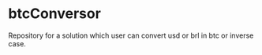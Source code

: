 # btcConversor
Repository for a solution which user can convert usd or brl in btc or inverse case. 
